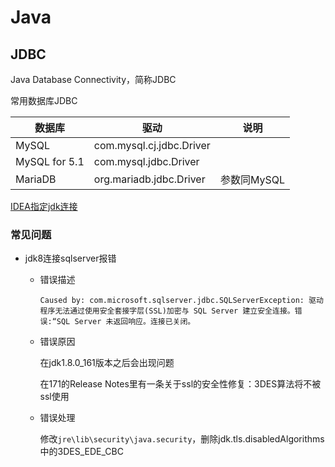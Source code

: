 # Java

## JDBC

Java Database Connectivity，简称JDBC

常用数据库JDBC

| 数据库 | 驱动 | 说明
| ---- | ---- | ----
| MySQL | com.mysql.cj.jdbc.Driver |
| MySQL for 5.1 | com.mysql.jdbc.Driver |
| MariaDB | org.mariadb.jdbc.Driver | 参数同MySQL

[IDEA指定jdk连接](IDE/README.md#数据库连接)
    

### 常见问题

- jdk8连接sqlserver报错
    * 错误描述
        ```
        Caused by: com.microsoft.sqlserver.jdbc.SQLServerException: 驱动程序无法通过使用安全套接字层(SSL)加密与 SQL Server 建立安全连接。错误:“SQL Server 未返回响应。连接已关闭。
        ```
    * 错误原因
    
        在jdk1.8.0_161版本之后会出现问题
    
        在171的Release Notes里有一条关于ssl的安全性修复：3DES算法将不被ssl使用
    
    * 错误处理
    
        修改`jre\lib\security\java.security`，删除jdk.tls.disabledAlgorithms中的3DES_EDE_CBC

